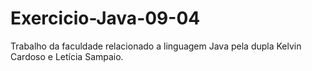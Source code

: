 # Exercicio-Java-09-04
Trabalho da faculdade relacionado a linguagem Java pela dupla Kelvin Cardoso e Letícia Sampaio.

